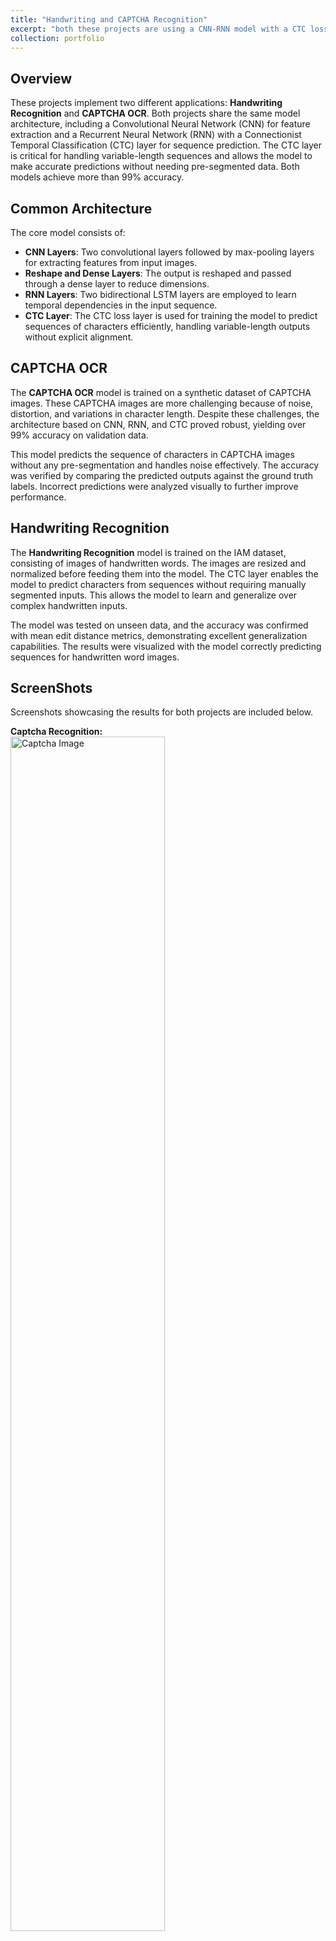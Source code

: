```yaml
---
title: "Handwriting and CAPTCHA Recognition"
excerpt: "both these projects are using a CNN-RNN model with a CTC loss layer to handle sequence prediction. The models achieved over 99% accuracy in recognizing variable-length character sequences from images."
collection: portfolio
---
```


## Overview

These projects implement two different applications: **Handwriting Recognition** and **CAPTCHA OCR**. Both projects share the same model architecture, including a Convolutional Neural Network (CNN) for feature extraction and a Recurrent Neural Network (RNN) with a Connectionist Temporal Classification (CTC) layer for sequence prediction. The CTC layer is critical for handling variable-length sequences and allows the model to make accurate predictions without needing pre-segmented data. Both models achieve more than 99% accuracy.

## Common Architecture

The core model consists of:

- **CNN Layers**: Two convolutional layers followed by max-pooling layers for extracting features from input images.
- **Reshape and Dense Layers**: The output is reshaped and passed through a dense layer to reduce dimensions.
- **RNN Layers**: Two bidirectional LSTM layers are employed to learn temporal dependencies in the input sequence.
- **CTC Layer**: The CTC loss layer is used for training the model to predict sequences of characters efficiently, handling variable-length outputs without explicit alignment.

## CAPTCHA OCR

The **CAPTCHA OCR** model is trained on a synthetic dataset of CAPTCHA images. These CAPTCHA images are more challenging because of noise, distortion, and variations in character length. Despite these challenges, the architecture based on CNN, RNN, and CTC proved robust, yielding over 99% accuracy on validation data.

This model predicts the sequence of characters in CAPTCHA images without any pre-segmentation and handles noise effectively. The accuracy was verified by comparing the predicted outputs against the ground truth labels. Incorrect predictions were analyzed visually to further improve performance.

## Handwriting Recognition

The **Handwriting Recognition** model is trained on the IAM dataset, consisting of images of handwritten words. The images are resized and normalized before feeding them into the model. The CTC layer enables the model to predict characters from sequences without requiring manually segmented inputs. This allows the model to learn and generalize over complex handwritten inputs.

The model was tested on unseen data, and the accuracy was confirmed with mean edit distance metrics, demonstrating excellent generalization capabilities. The results were visualized with the model correctly predicting sequences for handwritten word images.

## ScreenShots

Screenshots showcasing the results for both projects are included below.

**Captcha Recognition:**
<br/>
<img src='https://orgonah.github.io/YasinDanesh.github.io/images/Captcha.png' alt='Captcha Image' style="margin-bottom:15px; width: 70%">
<br/>
<br/>
<br/>
**Handwriting Recognition:**
<br/>
<img src='https://orgonah.github.io/YasinDanesh.github.io/images/Handwriting.png' alt='Handwriting Image' style="margin-bottom:15px; width: 70%">
<br/>
<br/>
<br/>
<br/>
For full code and further details, visit [Captcha GitHub repository](https://github.com/Orgonah/Captcha-OCR-CNN-RNN) and [Handwriting GitHub repository](https://github.com/Orgonah/Handwriting-Recognition)
